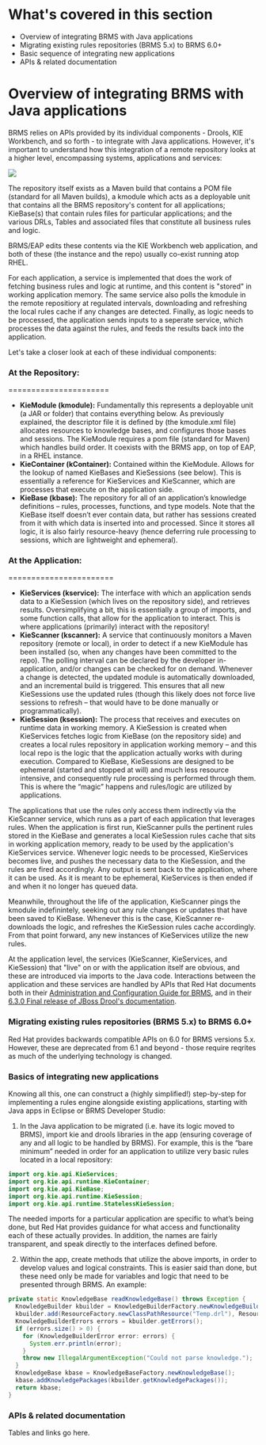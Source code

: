 <!--
{
"name": "part-five-brms-for-application-developers",
"version" : "0.1",
"title" : "Part V: BRMS for application developers",
"description" : "A summary of Red Hat's APIs, and explainers for how an application can integrate with BRMS.",
"homepage" : "https://github.com/outlearn-content/outlearn-modules",
"freshnessDate" : 2015-07-08,
"license" : "CC BY 4.0"
}
-->

<!-- @section -->

# What's covered in this section

* Overview of integrating BRMS with Java applications
* Migrating existing rules repositories (BRMS 5.x) to BRMS 6.0+
* Basic sequence of integrating new applications
* APIs & related documentation


<!-- @section -->

# Overview of integrating BRMS with Java applications

BRMS relies on APIs provided by its individual components - Drools, KIE Workbench, and so forth - to integrate with Java applications. However, it's important to understand how this integration of a remote repository looks at a higher level, encompassing systems, applications and services:

![](https://cloud.githubusercontent.com/assets/15032492/10437076/baedb6b4-70f8-11e5-8f9d-96945a79c536.jpg)

The repository itself exists as a Maven build that contains a POM file (standard for all Maven builds), a kmodule which acts as a deployable unit that contains all the BRMS repository's content for all applications; KieBase(s) that contain rules files for particular applications; and the various DRLs, Tables and associated files that constitute all business rules and logic. 

BRMS/EAP edits these contents via the KIE Workbench web application, and both of these (the instance and the repo) usually co-exist running atop RHEL.

For each application, a service is implemented that does the work of fetching business rules and logic at runtime, and this content is "stored" in working application memory. The same service also polls the kmodule in the remote repositiory at regulated intervals, downloading and refreshing the local rules cache if any changes are detected. Finally, as logic needs to be processed, the application sends inputs to a seperate service, which processes the data against the rules, and feeds the results back into the application.

Let's take a closer look at each of these individual components:

### At the Repository:
======================
* __KieModule (kmodule):__ Fundamentally this represents a deployable unit (a JAR or folder) that contains everything below. As previously explained, the descriptor file it is defined by (the kmodule.xml file) allocates resources to knowledge bases, and configures those bases and sessions. The KieModule requires a pom file (standard for Maven) which handles build order. It coexists with the BRMS app, on top of EAP, in a RHEL instance.
* __KieContainer (kContainer):__ Contained within the KieModule. Allows for the lookup of named KieBases and KieSessions (see below). This is essentially a reference for KieServices and KieScanner, which are processes that execute on the application side.
* __KieBase (kbase):__ The repository for all of an application’s knowledge definitions – rules, processes, functions, and type models. Note that the KieBase itself doesn’t ever contain data, but rather has sessions created from it with which data is inserted into and processed. Since it stores all logic, it is also fairly resource-heavy (hence deferring rule processing to sessions, which are lightweight and ephemeral).

### At the Application:
=======================
+ __KieServices (kservice):__ The interface with which an application sends data to a KieSession (which lives on the repository side), and retrieves results. Oversimplifying a bit, this is essentially a group of imports, and some function calls, that allow for the application to interact. This is where applications (primarily) interact with the repository!
+ __KieScanner (kscanner):__ A service that continuously monitors a Maven repository (remote or local), in order to detect if a new KieModule has been installed (so, when any changes have been committed to the repo). The polling interval can be declared by the developer in-application, and/or changes can be checked for on demand. Whenever a change is detected, the updated module is automatically downloaded, and an incremental build is triggered. This ensures that all new KieSessions use the updated rules (though this likely does not force live sessions to refresh – that would have to be done manually or programmatically).
+ __KieSession (ksession):__ The process that receives and executes on runtime data in working memory. A KieSession is created when KieServices fetches logic from KieBase (on the repository side) and creates a local rules repository in application working memory – and this local repo is the logic that the application actually works with during execution.  Compared to KieBase, KieSessions are designed to be ephemeral (started and stopped at will) and much less resource intensive, and consequently rule processing is performed through them. This is where the “magic” happens and rules/logic are utilized by applications.



The applications that use the rules only access them indirectly via the KieScanner service, which runs as a part of each application that leverages rules. When the application is first run, KieScanner pulls the pertinent rules stored in the KieBase and generates a local KieSession rules cache that sits in working application memory, ready to be used by the application's KieServices service. Whenever logic needs to be processed, KieServices becomes live, and pushes the necessary data to the KieSession, and the rules are fired accordingly. Any output is sent back to the application, where it can be used. As it is meant to be ephemeral, KieServices is then ended if and when it no longer has queued data.

Meanwhile, throughout the life of the application, KieScanner pings the kmodule indefinintely, seeking out any rule changes or updates that have been saved to KieBase. Whenever this is the case, KieScanner re-downloads the logic, and refreshes the KieSession rules cache accordingly. From that point forward, any new instances of KieServices utilize the new rules.

At the application level, the services (KieScanner, KieServices, and KieSession) that "live" on or with the application itself are obvious, and these are introduced via imports to the Java code. Interactions between the application and these services are handled by APIs that Red Hat documents both in their [Administration and Configuration Guide for BRMS](https://access.redhat.com/documentation/en-US/Red_Hat_JBoss_BRMS/6.0/pdf/Administration_And_Configuration_Guide/Red_Hat_JBoss_BRMS-6.0-Administration_And_Configuration_Guide-en-US.pdf), and in their [6.3.0 Final release of JBoss Drool's documentation](http://docs.jboss.org/drools/release/6.3.0.Final/drools-docs/html/index.html).

<!-- @section -->

### Migrating existing rules repositories (BRMS 5.x) to BRMS 6.0+

Red Hat provides backwards compatible APIs on 6.0 for BRMS versions 5.x. However, these are deprecated from 6.1 and beyond - those require reqrites as much of the underlying technology is changed.

<!-- @section -->

### Basics of integrating new applications

Knowing all this, one can construct a (highly simplified!) step-by-step for implementing a rules engine alongside existing applications, starting with Java apps in Eclipse or BRMS Developer Studio:

1. In the Java application to be migrated (i.e. have its logic moved to BRMS), import kie and drools libraries in the app (ensuring coverage of any and all logic to be handled by BRMS). For example, this is the “bare minimum” needed in order for an application to utilize very basic rules located in a local repository:

```java
import org.kie.api.KieServices;
import org.kie.api.runtime.KieContainer;
import org.kie.api.KieBase;
import org.kie.api.runtime.KieSession;
import org.kie.api.runtime.StatelessKieSession;
```

The needed imports for a particular application are specific to what’s being done, but Red Hat provides guidance for what access and functionality each of these actually provides. In addition, the names are fairly transparent, and speak directly to the interfaces defined before.

2. Within the app, create methods that utilize the above imports, in order to develop values and logical constraints. This is easier said than done, but these need only be made for variables and logic that need to be presented through BRMS. An example:

```java
private static KnowledgeBase readKnowledgeBase() throws Exception {
  KnowledgeBuilder kbuilder = KnowledgeBuilderFactory.newKnowledgeBuilder();
  kbuilder.add(ResourceFactory.newClassPathResource("Temp.drl"), ResourceType.DRL);
  KnowledgeBuilderErrors errors = kbuilder.getErrors();
  if (errors.size() > 0) {
    for (KnowledgeBuilderError error: errors) {
      System.err.println(error);
    }
    throw new IllegalArgumentException("Could not parse knowledge.");
  }
  KnowledgeBase kbase = KnowledgeBaseFactory.newKnowledgeBase();
  kbase.addKnowledgePackages(kbuilder.getKnowledgePackages());
  return kbase;
}
```

<!-- @section -->

### APIs & related documentation

Tables and links go here.

<!-- @end -->
